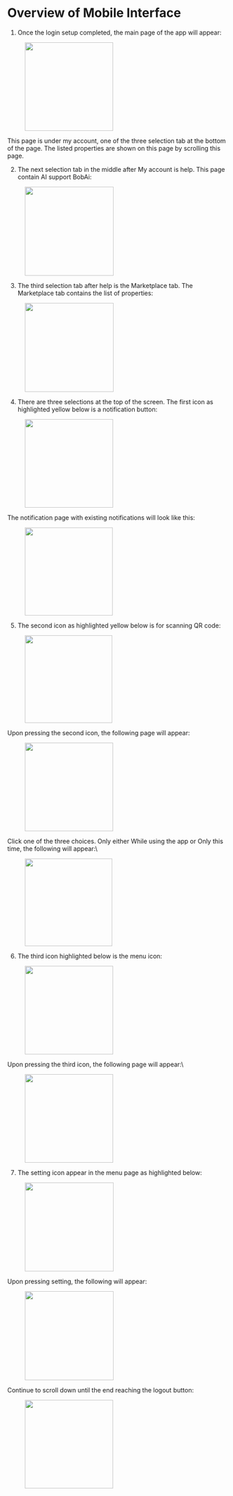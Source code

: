 # Overview of Mobile Interface

1. Once the login setup completed, the main page of the app will appear:&#x20;

<figure><img src="../../../../../.gitbook/assets/image (5) (1) (2).png" alt="" width="201"><figcaption></figcaption></figure>

This page is under my account, one of the three selection tab at the bottom of the page. The listed properties are shown on this page by scrolling this page.



2. The next selection tab in the middle after My account is help. This page contain AI support BobAi:

<figure><img src="../../../../../.gitbook/assets/image (1) (1) (1) (2).png" alt="" width="202"><figcaption></figcaption></figure>

3. The third selection tab after help is the Marketplace tab. The Marketplace tab contains the list of properties:

<figure><img src="../../../../../.gitbook/assets/image (2) (1) (1) (2).png" alt="" width="202"><figcaption></figcaption></figure>



4. There are three selections at the top of the screen. The first icon as highlighted yellow below is a notification button:

<figure><img src="../../../../../.gitbook/assets/image (3) (1) (1) (2).png" alt="" width="201"><figcaption></figcaption></figure>

The notification page with existing notifications will look like this:

<figure><img src="../../../../../.gitbook/assets/image (4) (1) (1) (2).png" alt="" width="200"><figcaption></figcaption></figure>



5. The second icon as highlighted yellow below is for scanning QR code:

<figure><img src="../../../../../.gitbook/assets/image (5) (1) (2) (1).png" alt="" width="199"><figcaption></figcaption></figure>

Upon pressing the second icon, the following page will appear:

<figure><img src="../../../../../.gitbook/assets/image (6) (1).png" alt="" width="201"><figcaption></figcaption></figure>

Click one of the three choices. Only either While using the app or Only this time, the following will appear:\


<figure><img src="../../../../../.gitbook/assets/image (7) (1).png" alt="" width="199"><figcaption></figcaption></figure>



6. The third icon highlighted below is the menu icon:

<figure><img src="../../../../../.gitbook/assets/image (8) (1).png" alt="" width="201"><figcaption></figcaption></figure>

Upon pressing the third icon, the following page will appear:\


<figure><img src="../../../../../.gitbook/assets/image (10) (1).png" alt="" width="201"><figcaption></figcaption></figure>



7. The setting icon appear in the menu page as highlighted below:

<figure><img src="../../../../../.gitbook/assets/image (11) (1).png" alt="" width="202"><figcaption></figcaption></figure>

Upon pressing setting, the following will appear:&#x20;

<figure><img src="../../../../../.gitbook/assets/image (12) (1).png" alt="" width="202"><figcaption></figcaption></figure>

Continue to scroll down until the end reaching the logout button:

<figure><img src="../../../../../.gitbook/assets/image (13) (2).png" alt="" width="201"><figcaption></figcaption></figure>
